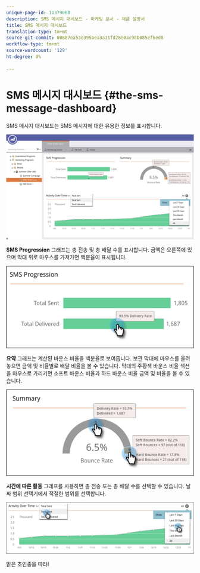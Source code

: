 ```yaml
---
unique-page-id: 11379060
description: SMS 메시지 대시보드 - 마케팅 문서 - 제품 설명서
title: SMS 메시지 대시보드
translation-type: tm+mt
source-git-commit: 00887ea53e395bea3a11fd28e0ac98b085ef6ed8
workflow-type: tm+mt
source-wordcount: '129'
ht-degree: 0%

---
```



# SMS 메시지 대시보드 {#the-sms-message-dashboard}

SMS 메시지 대시보드는 SMS 메시지에 대한 유용한 정보를 표시합니다.

![](assets/converted-dashboard-image.png)

**SMS Progression** 그래프는 총 전송 및 총 배달 수를 표시합니다. 금액은 오른쪽에 있으며 막대 위로 마우스를 가져가면 백분율이 표시됩니다.

![](assets/sms-progression-hand-border.png)

**요약** 그래프는 계산된 바운스 비율을 백분율로 보여줍니다. 보관 막대에 마우스를 올려 놓으면 금액 및 비율별로 배달 비율을 볼 수 있습니다. 막대의 주황색 바운스 비율 섹션을 마우스로 가리키면 소프트 바운스 비율과 하드 바운스 비율 금액 및 비율을 볼 수 있습니다.

![](assets/hover-over-summary-hands-thin-border.png)

**시간에 따른 활동** 그래프를 사용하면 총 전송 또는 총 배달 수를 선택할 수 있습니다. 날짜 범위 선택기에서 적절한 범위를 선택합니다.

![](assets/activity-over-time-hands.png)

맑은 초인종을 따라!
